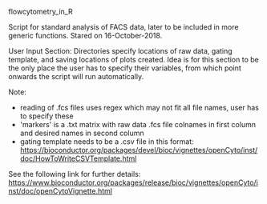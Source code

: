 flowcytometry_in_R

Script for standard analysis of FACS data, later to be included in more generic functions.
Stared on 16-October-2018.

User Input Section:
Directories specify locations of raw data, gating template, and saving locations of plots created.
Idea is for this section to be the only place the user has to specify their variables, from which point onwards the  script will run automatically.

Note:
- reading of .fcs files uses regex which may not fit all file names, user has to specify these
- 'markers' is a .txt matrix with raw data .fcs file colnames in first column and desired names in second column
- gating template needs to be a .csv file in this format: https://bioconductor.org/packages/devel/bioc/vignettes/openCyto/inst/doc/HowToWriteCSVTemplate.html

See the following link for further details: https://www.bioconductor.org/packages/release/bioc/vignettes/openCyto/inst/doc/openCytoVignette.html
